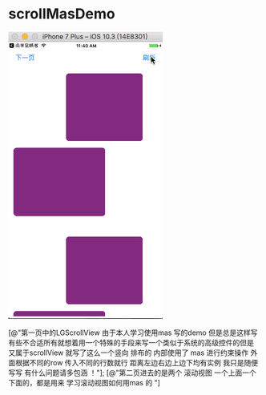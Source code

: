 # scrollMasDemo

![scrollMasDemo](demo-0.gif)

[@"第一页中的LGScrollView 由于本人学习使用mas 写的demo 但是总是这样写有些不合适所有就想着用一个特殊的手段来写一个类似于系统的高级控件的但是 又属于scrollView 就写了这么一个竖向 排布的  内部使用了  mas  进行约束操作 外面根据不同的row  传入不同的行数就行 距离左边右边上边下均有实例  我只是随便写写 有什么问题请多包涵 ！"];
[@"第二页进去的是两个 滚动视图 一个上面一个下面的，都是用来 学习滚动视图如何用mas  的 "]
